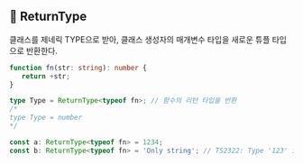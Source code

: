 ## 🐽 ReturnType<T>

클래스를 제네릭 TYPE으로 받아, 클래스 생성자의 매개변수 타입을 새로운 튜플 타입으로 반환한다.<br/>

```TypeScript
function fn(str: string): number {
   return +str;
}

type Type = ReturnType<typeof fn>; // 함수의 리턴 타입을 반환
/*
type Type = number
*/

const a: ReturnType<typeof fn> = 1234;
const b: ReturnType<typeof fn> = 'Only string'; // TS2322: Type '123' is not assignable to type 'string'.
```
